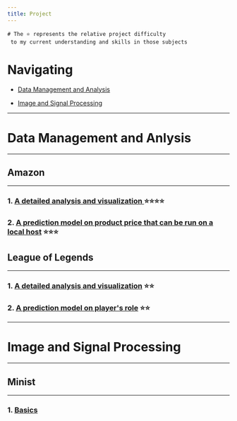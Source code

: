 ```yaml
---
title: Project
---
```


```
# The ⭐ represents the relative project difficulty 
 to my current understanding and skills in those subjects
```
# Navigating
- [Data Management and Analysis](#data-management-and-anlysis)

- [Image and Signal Processing](#image-and-signal-processing)

---
# Data Management and Anlysis
---
## Amazon 
---
### 1. [A detailed analysis and visualization ](https://github.com/asdacdsfca/Amazon_Analysis/blob/main/Amazon%20Product%20Visualization%20and%20Documents%20Analysis.html) ⭐⭐⭐⭐

### 2. [A prediction model on product price that can be run on a local host](https://github.com/asdacdsfca/Amazon_Model) ⭐⭐⭐


## League of Legends
---
### 1. [A detailed analysis and visualization](https://asdacdsfca.github.io/LOL_Esports_Analysis/) ⭐⭐

### 2. [A prediction model on player's role](https://github.com/asdacdsfca/LoL_Model) ⭐⭐


---
# Image and Signal Processing
---
## Minist
---
### 1. [Basics](https://github.com/asdacdsfca/Pytorch_Prac)
